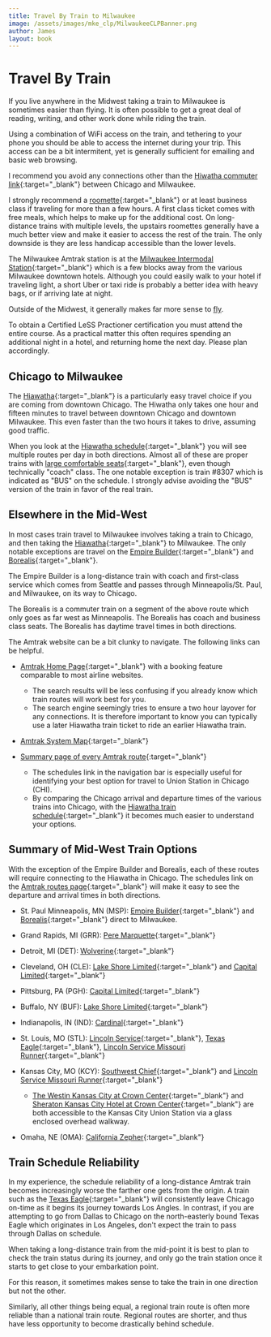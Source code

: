 ```yaml
---
title: Travel By Train to Milwaukee
image: /assets/images/mke_clp/MilwaukeeCLPBanner.png
author: James
layout: book
---
```


# Travel By Train

If you live anywhere in the Midwest taking a train to Milwaukee is sometimes easier than flying. It is often possible to get a great deal of reading, writing, and other work done while riding the train.

Using a combination of WiFi access on the train, and tethering to your phone you should be able to access the internet during your trip. This access can be a bit intermitent, yet is generally sufficient for emailing and basic web browsing.

I recommend you avoid any connections other than the [Hiwatha commuter link](https://amtrakhiawatha.com/amtrak/schedules.php){:target="_blank"} between Chicago and Milwaukee.

I strongly recommend a [roomette](https://www.amtrak.com/roomettes){:target="_blank"} or at least business class if traveling for more than a few hours. A first class ticket comes with free meals, which helps to make up for the additional cost. On long-distance trains with multiple levels, the upstairs roomettes generally have a much better view and make it easier to access the rest of the train. The only downside is they are less handicap accessible than the lower levels.

The Milwaukee Amtrak station is at the [Milwaukee Intermodal Station](https://goo.gl/maps/ipm7kCKJbvjVYGFGA){:target="_blank"} which is a few blocks away from the various Milwaukee downtown hotels. Although you could easily walk to your hotel if traveling light, a short Uber or taxi ride is probably a better idea with heavy bags, or if arriving late at night.

Outside of the Midwest, it generally makes far more sense to
[fly]({{site.url}}{{site.baseurl}}/mke_clp/plane).

To obtain a Certified LeSS Practioner certification you must attend the entire course. As a practical matter this often requires spending an additional night in a hotel, and returning home the next day. Please plan accordingly.

## Chicago to Milwaukee

The [Hiawatha](https://amtrakhiawatha.com/amtrak/schedules.php){:target="_blank"} is a particularly easy travel choice if you are coming from downtown Chicago. The Hiwatha only takes one hour and fifteen minutes to travel between downtown Chicago and downtown Milwaukee.  This even faster than the two hours it takes to drive, assuming good traffic.

When you look at the [Hiawatha schedule](https://amtrakhiawatha.com/amtrak/schedules.php){:target="_blank"} you will see multiple routes per day in both directions. Almost all of these are proper trains with [large comfortable seats](https://youtu.be/Cu9p0_h2x_w?t=167){:target="_blank"}, even though technically "coach" class.  The one notable exception is train #8307 which is indicated as "BUS" on the schedule. I strongly advise avoiding the "BUS" version of the train in favor of the real train.

## Elsewhere in the Mid-West

In most cases train travel to Milwaukee involves taking a train to Chicago, and then taking the [Hiawatha](https://amtrakhiawatha.com/amtrak/schedules.php){:target="_blank"} to Milwaukee. The only notable exceptions are travel on the  [Empire Builder](https://www.amtrak.com/routes/empire-builder-train.html){:target="_blank"} and [Borealis](https://www.amtrak.com/borealis-train){:target="_blank"}. 

The Empire Builder is a long-distance train with coach and first-class service which comes from Seattle and passes through Minneapolis/St. Paul, and Milwaukee, on its way to Chicago. 

The Borealis is a commuter train on a segment of the above route which only goes as far west as Minneapolis. The Borealis has coach and business class seats. The Borealis has daytime travel times in both directions.

The Amtrak website can be a bit clunky to navigate. The following links can be helpful.

* [Amtrak Home Page](https://www.amtrak.com/home.html){:target="_blank"} with a booking feature comparable to most airline websites.
	- The search results will be less confusing if you already know which train routes will work best for you.
	- The search engine seemingly tries to ensure a two hour layover for any connections. It is therefore important to know you can typically use a later Hiawatha train ticket to ride an earlier Hiawatha train.

* [Amtrak System Map](https://www.amtrak.com/content/dam/projects/dotcom/english/public/documents/Maps/Amtrak-System-Map-1018.pdf){:target="_blank"}

* [Summary page of every Amtrak route](https://www.amtrak.com/routes){:target="_blank"}
	- The schedules link in the navigation bar is especially useful for identifying your best option for travel to Union Station in Chicago (CHI).
	- By comparing the Chicago arrival and departure times of the various trains into Chicago, with the [Hiawatha train schedule](https://amtrakhiawatha.com/amtrak/schedules.php){:target="_blank"} it becomes much easier to understand your options.

## Summary of Mid-West Train Options

With the exception of the Empire Builder and Borealis, each of these routes will require connecting to the Hiawatha in Chicago. The schedules link on the [Amtrak routes page](https://www.amtrak.com/routes){:target="_blank"} will make it easy to see the departure and arrival times in both directions.

* St. Paul Minneapolis, MN (MSP): [Empire Builder](https://www.amtrak.com/routes/empire-builder-train.html){:target="_blank"} and [Borealis](https://www.amtrak.com/borealis-train){:target="_blank"} direct to Milwaukee.
* Grand Rapids, MI (GRR): [Pere Marquette](https://amtrakguide.com/routes/pere-marquette/){:target="_blank"}
* Detroit, MI (DET): [Wolverine](https://amtrakguide.com/routes/wolverine/){:target="_blank"}
* Cleveland, OH (CLE): [Lake Shore Limited](https://www.amtrak.com/lake-shore-limited-train){:target="_blank"} and [Capital Limited](https://www.amtrak.com/capitol-limited-train){:target="_blank"}
* Pittsburg, PA (PGH): [Capital Limited](https://www.amtrak.com/capitol-limited-train){:target="_blank"}
* Buffalo, NY (BUF): [Lake Shore Limited](https://www.amtrak.com/lake-shore-limited-train){:target="_blank"}
* Indianapolis, IN (IND): [Cardinal](https://www.amtrak.com/cardinal-train){:target="_blank"}
* St. Louis, MO (STL): [Lincoln Service](https://amtrakguide.com/routes/lincoln-service/){:target="_blank"}, [Texas Eagle](https://www.amtrak.com/texas-eagle-train){:target="_blank"}, [Lincoln Service Missouri Runner](https://www.amtrak.com/lincoln-service-missouri-river-runner-train){:target="_blank"}
* Kansas City, MO (KCY): [Southwest Chief](https://www.amtrak.com/southwest-chief-train){:target="_blank"} and [Lincoln Service Missouri Runner](https://www.amtrak.com/lincoln-service-missouri-river-runner-train){:target="_blank"}
  -  [The Westin Kansas City at Crown Center](https://www.marriott.com/en-us/hotels/mciwi-the-westin-kansas-city-at-crown-center/overview/){:target="_blank"} and [Sheraton Kansas City Hotel at Crown Center](https://www.marriott.com/en-us/hotels/mciwi-the-westin-kansas-city-at-crown-center/overview/){:target="_blank"} are both accessible to the Kansas City Union Station via a glass enclosed overhead walkway.

* Omaha, NE (OMA): [California Zepher](https://www.amtrak.com/california-zephyr-train){:target="_blank"}

## Train Schedule Reliability

In my experience, the schedule reliability of a long-distance Amtrak train becomes increasingly worse the farther one gets from the origin. A train such as the [Texas Eagle](https://www.amtrak.com/texas-eagle-train){:target="_blank"} will consistently leave Chicago on-time as it begins its journey towards Los Angles. In contrast, if you are attempting to go from Dallas to Chicago on the north-easterly bound Texas Eagle which originates in Los Angeles, don't expect the train to pass through Dallas on schedule.

When taking a long-distance train from the mid-point it is best to plan to check the train status during its journey, and only go the train station once it starts to get close to your embarkation point.

For this reason, it sometimes makes sense to take the train in one direction but not the other.

Similarly, all other things being equal, a regional train route is often more reliable than a national train route. Regional routes are shorter, and thus have less opportunity to become drastically behind schedule.


